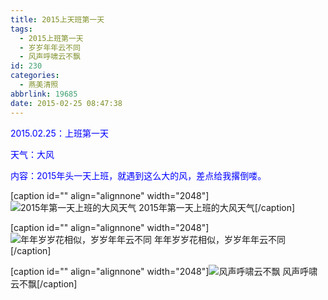 ```yaml
---
title: 2015上天班第一天
tags:
  - 2015上班第一天
  - 岁岁年年云不同
  - 风声呼啸云不飘
id: 230
categories:
  - 燕美清照
abbrlink: 19685
date: 2015-02-25 08:47:38
---
```


<span style="color: #0000ff;">2015.02.25：上班第一天</span>

<span style="color: #0000ff;"> 天气：大风</span>

<span style="color: #0000ff;">内容：2015年头一天上班，就遇到这么大的风，差点给我撂倒喽。</span>

[caption id="" align="alignnone" width="2048"]![2015年第一天上班的大风天气](http://ww3.sinaimg.cn/large/4eed32f2jw1eplb6a4fq3j21kw0w0qa5.jpg) 2015年第一天上班的大风天气[/caption]

[caption id="" align="alignnone" width="2048"]![年年岁岁花相似，岁岁年年云不同](http://ww4.sinaimg.cn/large/4eed32f2jw1eplb6fdlnkj21kw0w0gsj.jpg) 年年岁岁花相似，岁岁年年云不同[/caption]

[caption id="" align="alignnone" width="2048"]![风声呼啸云不飘](http://ww2.sinaimg.cn/large/4eed32f2jw1eplb6mf87jj21kw0w0n3z.jpg) 风声呼啸云不飘[/caption]